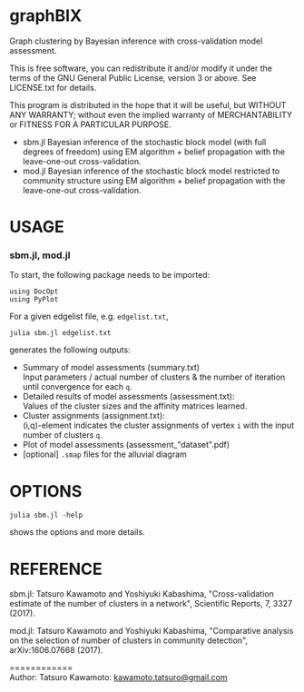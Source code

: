 # graphBIX
Graph clustering by Bayesian inference with cross-validation model assessment.

This is free software, you can redistribute it and/or modify it under the terms of the GNU General Public License, version 3 or above. See LICENSE.txt for details.

This program is distributed in the hope that it will be useful, but WITHOUT ANY WARRANTY; without even the implied warranty of MERCHANTABILITY or FITNESS FOR A PARTICULAR PURPOSE.


* sbm.jl
	Bayesian inference of the stochastic block model (with full degrees of freedom) using EM algorithm + belief propagation with the leave-one-out cross-validation.
* mod.jl
	Bayesian inference of the stochastic block model restricted to community structure using EM algorithm + belief propagation with the leave-one-out cross-validation.

USAGE
============
### sbm.jl, mod.jl
To start, the following package needs to be imported:
```
using DocOpt
using PyPlot
```
For a given edgelist file, e.g. `edgelist.txt`,
```
julia sbm.jl edgelist.txt
```
generates the following outputs:

* Summary of model assessments (summary.txt)  
	Input parameters / actual number of clusters & the number of iteration until convergence for each `q`.
* Detailed results of model assessments (assessment.txt):  
	Values of the cluster sizes and the affinity matrices learned.
* Cluster assignments (assignment.txt):  
	(i,q)-element indicates the cluster assignments of vertex `i` with the input number of clusters `q`.
* Plot of model assessments (assessment_"dataset".pdf)
* [optional] `.smap` files for the alluvial diagram


OPTIONS
============

```
julia sbm.jl -help
```
shows the options and more details.



REFERENCE
============
sbm.jl: Tatsuro Kawamoto and Yoshiyuki Kabashima, "Cross-validation estimate of the number of clusters in a network", Scientific Reports, 7, 3327 (2017).

mod.jl: Tatsuro Kawamoto and Yoshiyuki Kabashima, "Comparative analysis on the selection of number of clusters in community detection", arXiv:1606.07668 (2017).

============  
Author: Tatsuro Kawamoto: kawamoto.tatsuro@gmail.com
